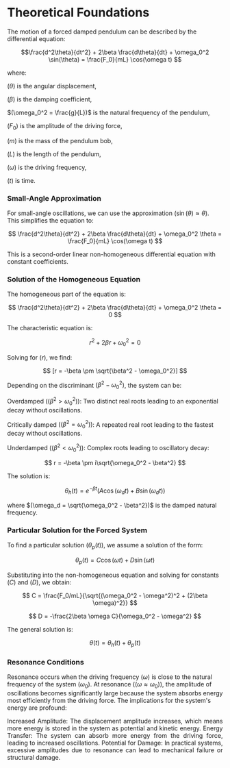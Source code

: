 # Theoretical Foundations
The motion of a forced damped pendulum can be described by the differential equation:

$$\frac{d^2\theta}{dt^2} + 2\beta \frac{d\theta}{dt} + \omega_0^2 \sin(\theta) = \frac{F_0}{mL} \cos(\omega t)
$$

where:

$(\theta)$ is the angular displacement,

$(\beta)$ is the damping coefficient,

$(\omega_0^2 = \frac{g}{L})$ is the natural frequency of the pendulum,

$(F_0)$ is the amplitude of the driving force,

$(m)$ is the mass of the pendulum bob,

$(L)$ is the length of the pendulum,

$(\omega)$ is the driving frequency,

$(t)$ is time.

### Small-Angle Approximation

For small-angle oscillations, we can use the approximation $(\sin(\theta) \approx \theta)$. This simplifies the equation to:

$$
\frac{d^2\theta}{dt^2} + 2\beta \frac{d\theta}{dt} + \omega_0^2 \theta = \frac{F_0}{mL} \cos(\omega t)
$$

This is a second-order linear non-homogeneous differential equation with constant coefficients.

### Solution of the Homogeneous Equation

The homogeneous part of the equation is:

$$
\frac{d^2\theta}{dt^2} + 2\beta \frac{d\theta}{dt} + \omega_0^2 \theta = 0
$$

The characteristic equation is:

$$
r^2 + 2\beta r + \omega_0^2 = 0
$$

Solving for $(r)$, we find:


$$
[r = -\beta \pm \sqrt{\beta^2 - \omega_0^2}]
$$

Depending on the discriminant $(\beta^2 - \omega_0^2)$, the system can be:

Overdamped $((\beta^2 > \omega_0^2))$: Two distinct real roots leading to an exponential decay without oscillations.

Critically damped $((\beta^2 = \omega_0^2))$: A repeated real root leading to the fastest decay without oscillations.

Underdamped $((\beta^2 < \omega_0^2))$: Complex roots leading to oscillatory decay:

$$
r = -\beta \pm i\sqrt{\omega_0^2 - \beta^2}
$$

The solution is:

$$
\theta_h(t) = e^{-\beta t}(A \cos(\omega_d t) + B \sin(\omega_d t))
$$

where $(\omega_d = \sqrt{\omega_0^2 - \beta^2})$ is the damped natural frequency.

### Particular Solution for the Forced System

To find a particular solution $(\theta_p(t))$, we assume a solution of the form:

$$
\theta_p(t) = C \cos(\omega t) + D \sin(\omega t)
$$

Substituting into the non-homogeneous equation and solving for constants $(C)$ and $(D)$, we obtain:

$$
C = \frac{F_0/mL}{\sqrt{(\omega_0^2 - \omega^2)^2 + (2\beta \omega)^2}}
$$

$$
D = -\frac{2\beta \omega C}{\omega_0^2 - \omega^2}
$$

The general solution is:

$$
\theta(t) = \theta_h(t) + \theta_p(t)
$$

### Resonance Conditions

Resonance occurs when the driving frequency $(\omega)$ is close to the natural frequency of the system $(\omega_0)$. At resonance $((\omega \approx \omega_0))$, the amplitude of oscillations becomes significantly large because the system absorbs energy most efficiently from the driving force.
The implications for the system's energy are profound:

<p align="justify">
Increased Amplitude: The displacement amplitude increases, which means more energy is stored in the system as potential and kinetic energy.
Energy Transfer: The system can absorb more energy from the driving force, leading to increased oscillations.
Potential for Damage: In practical systems, excessive amplitudes due to resonance can lead to mechanical failure or structural damage.
</p>

